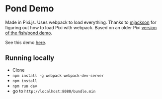 # Pond Demo

Made in Pixi.js. Uses webpack to load everything. Thanks to
[mjackson](https://gist.github.com/mjackson/ecd3914ebee934f4daf4) for figuring out
how to load Pixi with webpack. Based on an older Pixi [version of the fish/pond
demo](http://www.creativebloq.com/netmag/get-started-pixijs-81412778).

See this demo [here](http://danielochoa.github.io/pixi-webpack-pond-demo/).

## Running locally

 - Clone
 - `npm install -g webpack webpack-dev-server`
 - `npm install`
 - `npm run dev`
 - go to `http://localhost:8080/bundle.min`

